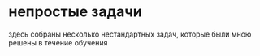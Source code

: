 #  непростые задачи

здесь собраны несколько нестандартных задач, которые были мною решены в течение обучения
